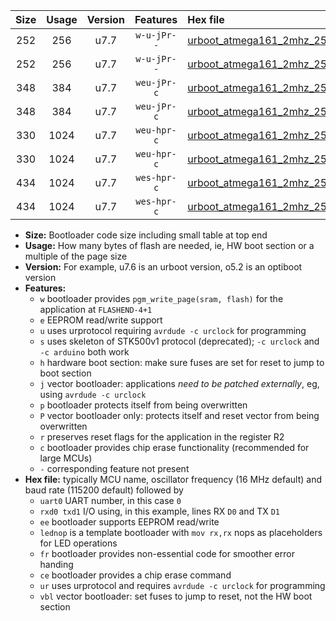 |Size|Usage|Version|Features|Hex file|
|:-:|:-:|:-:|:-:|:--|
|252|256|u7.7|`w-u-jPr--`|[urboot_atmega161_2mhz_250000bps_uart0_rxd0_txd1_lednop_fr_ur_vbl.hex](https://raw.githubusercontent.com/stefanrueger/urboot.hex/main/mcus/atmega161/fcpu_2mhz/250000_bps/urboot_atmega161_2mhz_250000bps_uart0_rxd0_txd1_lednop_fr_ur_vbl.hex)|
|252|256|u7.7|`w-u-jPr--`|[urboot_atmega161_2mhz_250000bps_uart1_rxb2_txb3_lednop_fr_ur_vbl.hex](https://raw.githubusercontent.com/stefanrueger/urboot.hex/main/mcus/atmega161/fcpu_2mhz/250000_bps/urboot_atmega161_2mhz_250000bps_uart1_rxb2_txb3_lednop_fr_ur_vbl.hex)|
|348|384|u7.7|`weu-jPr-c`|[urboot_atmega161_2mhz_250000bps_uart0_rxd0_txd1_ee_lednop_fr_ce_ur_vbl.hex](https://raw.githubusercontent.com/stefanrueger/urboot.hex/main/mcus/atmega161/fcpu_2mhz/250000_bps/urboot_atmega161_2mhz_250000bps_uart0_rxd0_txd1_ee_lednop_fr_ce_ur_vbl.hex)|
|348|384|u7.7|`weu-jPr-c`|[urboot_atmega161_2mhz_250000bps_uart1_rxb2_txb3_ee_lednop_fr_ce_ur_vbl.hex](https://raw.githubusercontent.com/stefanrueger/urboot.hex/main/mcus/atmega161/fcpu_2mhz/250000_bps/urboot_atmega161_2mhz_250000bps_uart1_rxb2_txb3_ee_lednop_fr_ce_ur_vbl.hex)|
|330|1024|u7.7|`weu-hpr-c`|[urboot_atmega161_2mhz_250000bps_uart0_rxd0_txd1_ee_lednop_fr_ce_ur.hex](https://raw.githubusercontent.com/stefanrueger/urboot.hex/main/mcus/atmega161/fcpu_2mhz/250000_bps/urboot_atmega161_2mhz_250000bps_uart0_rxd0_txd1_ee_lednop_fr_ce_ur.hex)|
|330|1024|u7.7|`weu-hpr-c`|[urboot_atmega161_2mhz_250000bps_uart1_rxb2_txb3_ee_lednop_fr_ce_ur.hex](https://raw.githubusercontent.com/stefanrueger/urboot.hex/main/mcus/atmega161/fcpu_2mhz/250000_bps/urboot_atmega161_2mhz_250000bps_uart1_rxb2_txb3_ee_lednop_fr_ce_ur.hex)|
|434|1024|u7.7|`wes-hpr-c`|[urboot_atmega161_2mhz_250000bps_uart0_rxd0_txd1_ee_lednop_fr_ce.hex](https://raw.githubusercontent.com/stefanrueger/urboot.hex/main/mcus/atmega161/fcpu_2mhz/250000_bps/urboot_atmega161_2mhz_250000bps_uart0_rxd0_txd1_ee_lednop_fr_ce.hex)|
|434|1024|u7.7|`wes-hpr-c`|[urboot_atmega161_2mhz_250000bps_uart1_rxb2_txb3_ee_lednop_fr_ce.hex](https://raw.githubusercontent.com/stefanrueger/urboot.hex/main/mcus/atmega161/fcpu_2mhz/250000_bps/urboot_atmega161_2mhz_250000bps_uart1_rxb2_txb3_ee_lednop_fr_ce.hex)|

- **Size:** Bootloader code size including small table at top end
- **Usage:** How many bytes of flash are needed, ie, HW boot section or a multiple of the page size
- **Version:** For example, u7.6 is an urboot version, o5.2 is an optiboot version
- **Features:**
  + `w` bootloader provides `pgm_write_page(sram, flash)` for the application at `FLASHEND-4+1`
  + `e` EEPROM read/write support
  + `u` uses urprotocol requiring `avrdude -c urclock` for programming
  + `s` uses skeleton of STK500v1 protocol (deprecated); `-c urclock` and `-c arduino` both work
  + `h` hardware boot section: make sure fuses are set for reset to jump to boot section
  + `j` vector bootloader: applications *need to be patched externally*, eg, using `avrdude -c urclock`
  + `p` bootloader protects itself from being overwritten
  + `P` vector bootloader only: protects itself and reset vector from being overwritten
  + `r` preserves reset flags for the application in the register R2
  + `c` bootloader provides chip erase functionality (recommended for large MCUs)
  + `-` corresponding feature not present
- **Hex file:** typically MCU name, oscillator frequency (16 MHz default) and baud rate (115200 default) followed by
  + `uart0` UART number, in this case `0`
  + `rxd0 txd1` I/O using, in this example, lines RX `D0` and TX `D1`
  + `ee` bootloader supports EEPROM read/write
  + `lednop` is a template bootloader with `mov rx,rx` nops as placeholders for LED operations
  + `fr` bootloader provides non-essential code for smoother error handing
  + `ce` bootloader provides a chip erase command
  + `ur` uses urprotocol and requires `avrdude -c urclock` for programming
  + `vbl` vector bootloader: set fuses to jump to reset, not the HW boot section
